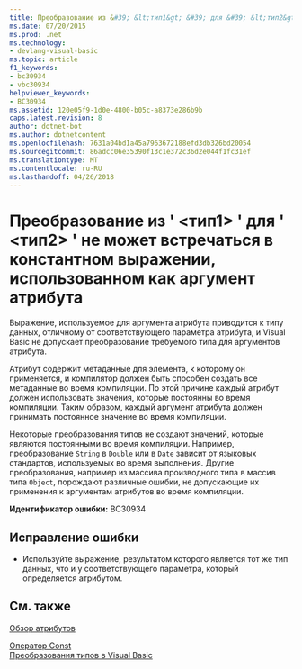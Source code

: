 ```yaml
---
title: Преобразование из &#39; &lt;тип1&gt; &#39; для &#39; &lt;тип2&gt; &#39; не может встречаться в константном выражении, использованном как аргумент атрибута
ms.date: 07/20/2015
ms.prod: .net
ms.technology:
- devlang-visual-basic
ms.topic: article
f1_keywords:
- bc30934
- vbc30934
helpviewer_keywords:
- BC30934
ms.assetid: 120e05f9-1d0e-4800-b05c-a8373e286b9b
caps.latest.revision: 8
author: dotnet-bot
ms.author: dotnetcontent
ms.openlocfilehash: 7631a04bd1a45a7963672188efd3db326bd20054
ms.sourcegitcommit: 86adcc06e35390f13c1e372c36d2e044f1fc31ef
ms.translationtype: MT
ms.contentlocale: ru-RU
ms.lasthandoff: 04/26/2018
---
```

# <a name="conversion-from-39lttype1gt39-to-39lttype2gt39-cannot-occur-in-a-constant-expression-used-as-an-argument-to-an-attribute"></a>Преобразование из &#39; &lt;тип1&gt; &#39; для &#39; &lt;тип2&gt; &#39; не может встречаться в константном выражении, использованном как аргумент атрибута
Выражение, используемое для аргумента атрибута приводится к типу данных, отличному от соответствующего параметра атрибута, и Visual Basic не допускает преобразование требуемого типа для аргументов атрибута.  
  
 Атрибут содержит метаданные для элемента, к которому он применяется, и компилятор должен быть способен создать все метаданные во время компиляции. По этой причине каждый атрибут должен использовать значения, которые постоянны во время компиляции. Таким образом, каждый аргумент атрибута должен принимать постоянное значение во время компиляции.  
  
 Некоторые преобразования типов не создают значений, которые являются постоянными во время компиляции. Например, преобразование `String` в `Double` или в `Date` зависит от языковых стандартов, используемых во время выполнения. Другие преобразования, например из массива производного типа в массив типа `Object`, порождают различные ошибки, не допускающие их применения к аргументам атрибутов во время компиляции.  
  
 **Идентификатор ошибки:** BC30934  
  
## <a name="to-correct-this-error"></a>Исправление ошибки  
  
-   Используйте выражение, результатом которого является тот же тип данных, что и у соответствующего параметра, который определяется атрибутом.  
  
## <a name="see-also"></a>См. также  
 [Обзор атрибутов](~/docs/visual-basic/programming-guide/concepts/attributes/index.md)  
   
 [Оператор Const](../../visual-basic/language-reference/statements/const-statement.md)  
 [Преобразования типов в Visual Basic](../../visual-basic/programming-guide/language-features/data-types/type-conversions.md)

